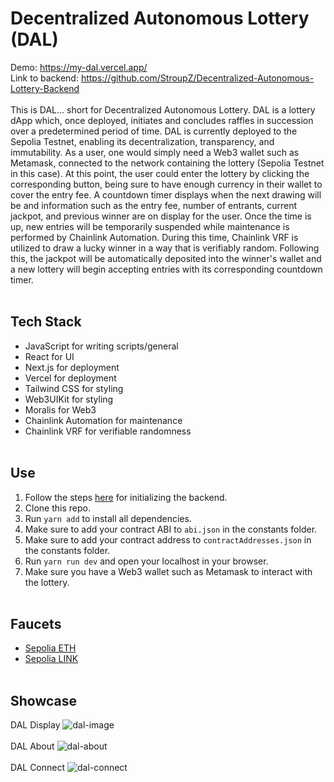# Decentralized Autonomous Lottery (DAL)
Demo: https://my-dal.vercel.app/
<br>
Link to backend: https://github.com/StroupZ/Decentralized-Autonomous-Lottery-Backend
<br><br>
This is DAL... short for Decentralized Autonomous Lottery. DAL is a lottery dApp which, once deployed, initiates and concludes raffles in succession over a predetermined period of time. DAL is currently deployed to the Sepolia Testnet, enabling its decentralization, transparency, and immutability. As a user, one would simply need a Web3 wallet such as Metamask, connected to the network containing the lottery (Sepolia Testnet in this case). At this point, the user could enter the lottery by clicking the corresponding button, being sure to have enough currency in their wallet to cover the entry fee. A countdown timer displays when the next drawing will be and information such as the entry fee, number of entrants, current jackpot, and previous winner are on display for the user. Once the time is up, new entries will be temporarily suspended while maintenance is performed by Chainlink Automation. During this time, Chainlink VRF is utilized to draw a lucky winner in a way that is verifiably random. Following this, the jackpot will be automatically deposited into the winner's wallet and a new lottery will begin accepting entries with its corresponding countdown timer.
<br><br>
## Tech Stack
- JavaScript for writing scripts/general
- React for UI
- Next.js for deployment
- Vercel for deployment
- Tailwind CSS for styling
- Web3UIKit for styling
- Moralis for Web3
- Chainlink Automation for maintenance
- Chainlink VRF for verifiable randomness
<br><br>
## Use
1. Follow the steps [here](https://github.com/StroupZ/Decentralized-Autonomous-Lottery-Backend) for initializing the backend.
2. Clone this repo.
3. Run `yarn add` to install all dependencies.
4. Make sure to add your contract ABI to `abi.json` in the constants folder.
5. Make sure to add your contract address to `contractAddresses.json` in the constants folder.
6. Run `yarn run dev` and open your localhost in your browser.
7. Make sure you have a Web3 wallet such as Metamask to interact with the lottery.
<br><br>
## Faucets
- [Sepolia ETH](https://www.alchemy.com/faucets/ethereum-sepolia)
- [Sepolia LINK](https://faucets.chain.link/sepolia)
<br><br>
## Showcase
DAL Display
![dal-image](https://github.com/StroupZ/Decentralized-Autonomous-Lottery/assets/119818799/8b602685-970c-47ed-81ee-e4f96af6b76a)
<br><br>
DAL About
![dal-about](https://github.com/StroupZ/Decentralized-Autonomous-Lottery/assets/119818799/3b92dd4b-1aab-4b6f-ba35-fc032ee4e8d8)
<br><br>
DAL Connect
![dal-connect](https://github.com/StroupZ/Decentralized-Autonomous-Lottery/assets/119818799/b9ccadc2-6278-45c8-8fb6-caaa24aae3da)
